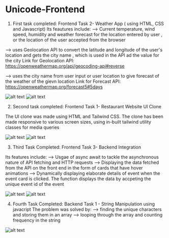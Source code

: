 # Unicode-Frontend

1) First task completed: Frontend Task 2- Weather App ( using HTML, CSS and Javascript)
Its feautures include:
--> Current temperature, wind speed, humidity and weather forecast for the location entered by user , or the location of the user accepted from the browser

--> uses Geolocation API to convert the latitude and longitude of the user's location and gets the city name , which is used in the API ad the value for the city
Link for Geolocation API: https://openweathermap.org/api/geocoding-api#reverse

--> uses the city name from user input or user location to give forecast of the weather of the gievn location 
Link for Forecast API: https://openweathermap.org/forecast5#5days

![alt text](image.png)
![alt text](image-1.png)


2) Second task completed: Frontend Task 1- Restaurant Website UI Clone

The UI clone was made using HTML and Tailwind CSS. The clone has been made responsive to various screen sizes, using in-built tailwind utility classes for media queries 

![alt text](image-2.png) ![alt text](image-3.png)

3) Third Task Completed: Frontend Task 3- Backend Integration

Its features include:
--> Usgae of async await to tackle the asynchronous nature of API fetching and HTTP requests
--> Displaying the data fetched from the API on the front end in the form of cards that have hover animations
--> Dynamically displaying elaborate details of event when the event card is clicked. The function displays the data by accpeting the unique event id of the event 

![alt text](image-4.png) ![alt text](image-5.png)


4) Fourth Task Completed: Backend Task 1 - String Manipulation using javacript
The problem was solved by:
--> finding the unique characters and storing them in an array
--> looping through the array and counting frequency in the string 

![alt text](image-6.png)
